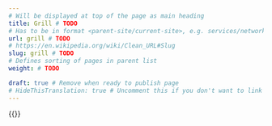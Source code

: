 ```yaml
---
# Will be displayed at top of the page as main heading
title: Grill # TODO
# Has to be in format <parent-site/current-site>, e.g. services/network (notice missing slash at the beginning)
url: grill # TODO
# https://en.wikipedia.org/wiki/Clean_URL#Slug
slug: grill # TODO
# Defines sorting of pages in parent list
weight: # TODO

draft: true # Remove when ready to publish page
# HideThisTranslation: true # Uncomment this if you don't want to link this translation of page in translations
---
```

{{<linktraslations>}} <!-- TODO: remove before publishing draft -->

<!-- Write page contents here -->
<!-- Use Markdown syntax: https://www.markdownguide.org/basic-syntax -->
